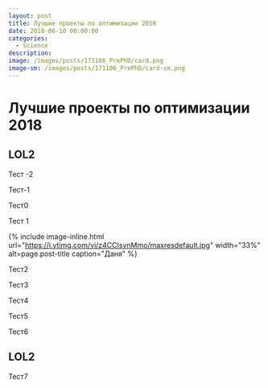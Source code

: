 ```yaml
---
layout: post
title: Лучшие проекты по оптимизации 2018
date: 2018-06-10 00:00:00
categories:
  - Science
description:
image: /images/posts/171106_PrePhD/card.png
image-sm: /images/posts/171106_PrePhD/card-sm.png
---
```


# Лучшие проекты по оптимизации 2018

## LOL2
Тест -2

Тест-1

Тест0

Тест 1

{% include image-inline.html url="https://i.ytimg.com/vi/z4CCIsvnMmo/maxresdefault.jpg" width="33%" alt=page.post-title caption="Даня"  %}

Тест2

Тест3

Тест4

Тест5

Тест6

## LOL2 

Тест7